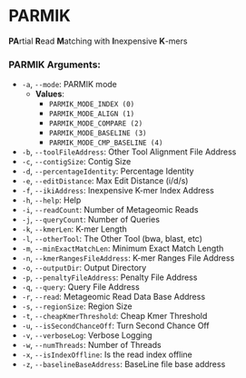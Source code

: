 # PARMIK
**PA**rtial **R**ead **M**atching with **I**nexpensive **K**-mers

### PARMIK Arguments:

- `-a`, `--mode`: PARMIK mode
  - **Values**: 
    - `PARMIK_MODE_INDEX (0)`
    - `PARMIK_MODE_ALIGN (1)`
    - `PARMIK_MODE_COMPARE (2)`
    - `PARMIK_MODE_BASELINE (3)`
    - `PARMIK_MODE_CMP_BASELINE (4)`
- `-b`, `--toolFileAddress`: Other Tool Alignment File Address
- `-c`, `--contigSize`: Contig Size
- `-d`, `--percentageIdentity`: Percentage Identity
- `-e`, `--editDistance`: Max Edit Distance (i/d/s)
- `-f`, `--ikiAddress`: Inexpensive K-mer Index Address
- `-h`, `--help`: Help
- `-i`, `--readCount`: Number of Metageomic Reads
- `-j`, `--queryCount`: Number of Queries
- `-k`, `--kmerLen`: K-mer Length
- `-l`, `--otherTool`: The Other Tool (bwa, blast, etc)
- `-m`, `--minExactMatchLen`: Minimum Exact Match Length
- `-n`, `--kmerRangesFileAddress`: K-mer Ranges File Address
- `-o`, `--outputDir`: Output Directory
- `-p`, `--penaltyFileAddress`: Penalty File Address
- `-q`, `--query`: Query File Address
- `-r`, `--read`: Metageomic Read Data Base Address
- `-s`, `--regionSize`: Region Size
- `-t`, `--cheapKmerThreshold`: Cheap Kmer Threshold
- `-u`, `--isSecondChanceOff`: Turn Second Chance Off
- `-v`, `--verboseLog`: Verbose Logging
- `-w`, `--numThreads`: Number of Threads
- `-x`, `--isIndexOffline`: Is the read index offline
- `-z`, `--baselineBaseAddress`: BaseLine file base address

